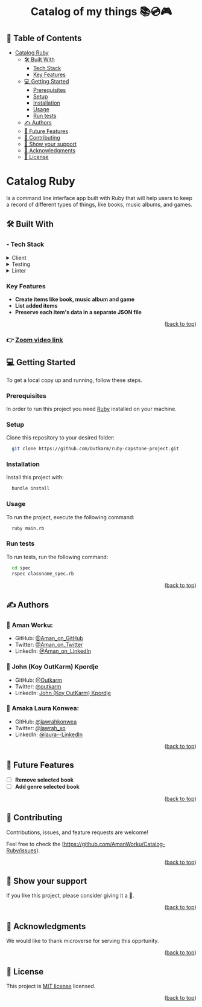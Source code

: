 <a name="readme-top"></a>

<div align="center">
  <h1><b>Catalog of my things 📚💿🎮</b></h1>
</div>


## 📗 Table of Contents

- [Catalog Ruby ](#about-project)
  - [🛠 Built With ](#built-with)
    - [Tech Stack ](#tech-stack)
    - [Key Features ](#key-features)
  - [💻 Getting Started ](#getting-started)
    - [Prerequisites](#prerequisites)
    - [Setup](#setup)
    - [Installation](#installation)
    - [Usage](#usage)
    - [Run tests](#run-tests)
  - [✍️ Authors ](#authors)
  - [🔭 Future Features ](#future-features)
  - [🤝 Contributing ](#contributing)
  - [💖 Show your support ](#support)
  - [🙏 Acknowledgments ](#acknowledgements)
  - [📝  License ](#license)


# Catalog Ruby <a name="about-project"></a>

Is a command line interface app built with Ruby that will help users to keep a record of different types of things, like books, music albums, and games.

## 🛠 Built With <a name="built-with"></a>

### - Tech Stack <a name="tech-stack"></a>

<details>
  <summary>Client</summary>
  <ul>
    <li><a href="https://www.ruby-lang.org/en/">Ruby</a></li>
  </ul>
</details>

<details>
<summary>Testing</summary>
  <ul>
    <li><a href="https://rspec.info/">RSpec</a></li>
  </ul>
</details>

<details>
<summary>Linter</summary>
  <ul>
    <li><a href="https://rubocop.org/">Rubocop</a></li>
  </ul>
</details>

### Key Features <a name="key-features"></a>

- **Create items like book, music album and game**
- **List added items**
- **Preserve each item's data in a separate JSON file**

<p align="right">(<a href="#readme-top">back to top</a>)</p>

### :point_right: [Zoom video link](https://drive.google.com/file/d/1WpFrI-6XafHeIGYG0GpLaAhQ0vsXosh-/view?usp=sharing)

## 💻 Getting Started <a name="getting-started"></a>

To get a local copy up and running, follow these steps.

### Prerequisites <a name="prerequisites"></a>

In order to run this project you need [Ruby](https://www.ruby-lang.org/en/) installed on your machine.


### Setup <a name="setup"></a>

Clone this repository to your desired folder:

```sh
  git clone https://github.com/Outkarm/ruby-capstone-project.git
```

### Installation <a name="installation"></a>

Install this project with:

```sh
  bundle install
```

### Usage <a name="usage"></a>

To run the project, execute the following command:

```sh
  ruby main.rb
```

### Run tests <a name="run-tests"></a>

To run tests, run the following command:

```sh
  cd spec
  rspec classname_spec.rb
```

<p align="right">(<a href="#readme-top">back to top</a>)</p>


## ✍️ Authors <a name="authors"></a>

### 👤 **Aman Worku**:
- GitHub: [@Aman_on_GitHub](https://github.com/AmanWorku)
- Twitter: [@Aman_on_Twitter](https://twitter.com/Amexworku)
- LinkedIn: [@Aman_on_LinkedIn](https://www.linkedin.com/in/aman-worku-tsegaw/)
  
### 👤 **John (Koy OutKarm) Kpordje**

- GitHub: [@Outkarm](https://github.com/Outkarm)
- Twitter: [@outkarm](https://twitter.com/outkarm)
- LinkedIn: [John (Koy OutKarm) Kpordje](https://linkedin.com/in/https://www.linkedin.com/in/koyoutkarm/)

### 👤 **Amaka Laura Konwea**:
- GitHub: [@lawrahkonwea](https://github.com/lawrahkonwea)
- Twitter: [@lawrah_xo](https://twitter.com/lawrah_xo)
- LinkedIn: [@laura--LinkedIn](https://www.linkedin.com/in/amakalaurakonwea/)


<p align="right">(<a href="#readme-top">back to top</a>)</p>


## 🔭 Future Features <a name="future-features"></a>

- [ ] **Remove selected book**
- [ ] **Add genre selected book**

<p align="right">(<a href="#readme-top">back to top</a>)</p>


## 🤝 Contributing <a name="contributing"></a>

Contributions, issues, and feature requests are welcome!

Feel free to check the [https://github.com/AmanWorku/Catalog-Ruby/issues).

<p align="right">(<a href="#readme-top">back to top</a>)</p>


## 💖 Show your support <a name="support"></a>

If you like this project, please consider giving it a 🌟.

<p align="right">(<a href="#readme-top">back to top</a>)</p>


## 🙏 Acknowledgments <a name="acknowledgements"></a>

We would like to thank microverse for serving this opprtunity.


<p align="right">(<a href="#readme-top">back to top</a>)</p>


## 📝  License <a name="license"></a>

This project is [MIT license](https://choosealicense.com/licenses/mit/) licensed.

<p align="right">(<a href="#readme-top">back to top</a>)</p>
